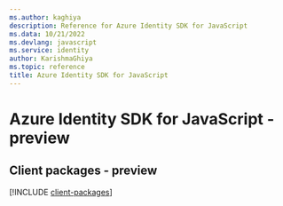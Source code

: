 ```yaml
---
ms.author: kaghiya
description: Reference for Azure Identity SDK for JavaScript
ms.data: 10/21/2022
ms.devlang: javascript
ms.service: identity
author: KarishmaGhiya
ms.topic: reference
title: Azure Identity SDK for JavaScript
---
```

# Azure Identity SDK for JavaScript - preview

## Client packages - preview
[!INCLUDE [client-packages](identity-client-index.md)]